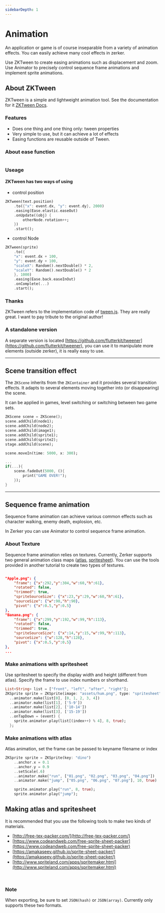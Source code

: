 ```yaml
---
sidebarDepth: 1
---
```


# Animation

An application or game is of course inseparable from a variety of animation effects. You can easily achieve many cool effects in zerker.

Use ZKTween to create easing animations such as displacement and zoom.
Use Animator to precisely control sequence frame animations and implement sprite animations.

## About ZKTween

ZKTween is a simple and lightweight animation tool. See the documentation for it [ZKTween Docs](/api/tween.html#zktween).

### Features
* Does one thing and one thing only: tween properties
* Very simple to use, but it can achieve a lot of effects
* Easing functions are reusable outside of Tween.

### About ease function
<img :src="$withBase('/images/ease.png')" alt="">

### Useage

#### ZKTween has two ways of using
* control position

```dart
ZKTween(text.position)
	.to({"x": event.dx, "y": event.dy}, 2000)
    .easing(Ease.elastic.easeOut)
    .onUpdate((obj) {
    	otherNode.rotation++;
    })
    .start();
```

* control Node
```dart
ZKTween(sprite)
	.to({
    "x": event.dx + 100,
    "y": event.dy + 100,
    "scaleX": Random().nextDouble() * 2,
    "scaleY": Random().nextDouble() * 2
    }, 1000)
    .easing(Ease.back.easeInOut)
    .onComplete(...)
    .start();
```

### Thanks
ZKTween refers to the implementation code of [tween.js](https://github.com/tweenjs/tween.js). They are really great. I want to pay tribute to the original author!

### A standalone version
A separate version is located [https://github.com/flutterkit/tweener](https://github.com/flutterkit/tweener), you can use it to manipulate more elements (outside zerker), it is really easy to use.

---

## Scene transition effect

The `ZKScene` inherits from the `ZKContainer` and it provides several transition effects. It adapts to several elements moving together into (or disappearing) the scene.

It can be applied in games, level switching or switching between two game sets.

```dart
ZKScene scene = ZKScene();
scene.addChild(node1);
scene.addChild(node2);
scene.addChild(image1);
scene.addChild(sprite1);
scene.addChild(sprite2);
stage.addChild(scene);

scene.moveIn(time: 5000, x: 300);

...
if(...){
    scene.fadeOut(5000, (){
        print("GAME OVER!");
    });
}
```

---

## Sequence frame animation

Sequence frame animation can achieve various common effects such as character walking, enemy death, explosion, etc. 

In Zerker you can use Animator to control sequence frame animation.

### About Texture
Sequence frame animation relies on textures. Currently, Zerker supports two general animation class maps ([atlas](https://en.wikipedia.org/wiki/Texture_atlas), [spritesheet](https://www.codeandweb.com/what-is-a-sprite-sheet)).
You can use the tools provided in another tutorial to create two types of textures.  

<img :src="$withBase('/images/altas.webp')" alt="">

```json
"Apple.png": {
    "frame": {"x":292,"y":304,"w":60,"h":61},
    "rotated": false,
    "trimmed": true,
    "spriteSourceSize": {"x":23,"y":29,"w":60,"h":61},
    "sourceSize": {"w":90,"h":90},
    "pivot": {"x":0.5,"y":0.5}
},
"Banana.png": {
    "frame": {"x":299,"y":192,"w":99,"h":113},
    "rotated": false,
    "trimmed": true,
    "spriteSourceSize": {"x":14,"y":15,"w":99,"h":113},
    "sourceSize": {"w":128,"h":128},
    "pivot": {"x":0.5,"y":0.5}
},
...
```

### Make animations with spritesheet
Use spritesheet to specify the display width and height (different from atlas).
Specify the frame to use index numbers or shorthand.

```dart
List<String> list = ["front", "left", "after", "right"];
ZKSprite sprite = ZKSprite(image: "assets/hum.png", type: "spritesheet", width: 32, height: 32)
  ..animator.make(list[0], [0, 1, 2, 3, 4])
  ..animator.make(list[1], ['5-9'])
  ..animator.make(list[2], ['10-14'])
  ..animator.make(list[3], ['15-19'])
  ..onTapDown = (event) {
    sprite.animator.play(list[(index++) % 4], 8, true);
  };
```

### Make animations with atlas
Atlas animation, set the frame can be passed to keyname filename or index

```dart
ZKSprite sprite = ZKSprite(key: "dino")
    ..anchor.x = 0.1
    ..anchor.y = 0.9
    ..setScale(.6)
    ..animator.make("run", ["01.png", "02.png", "03.png", "04.png"])
    ..animator.make("jump", ["05.png", "06.png", "07.png"], 10, true)

    sprite.animator.play("run", 8, true);
    sprite.animator.play("jump");
```

## Making atlas and spritesheet

It is recommended that you use the following tools to make two kinds of materials.

* [http://free-tex-packer.com/](http://free-tex-packer.com/)
* [https://www.codeandweb.com/free-sprite-sheet-packer](https://www.codeandweb.com/free-sprite-sheet-packer)
* [https://amakaseev.github.io/sprite-sheet-packer/](https://amakaseev.github.io/sprite-sheet-packer/)
* [http://www.spriteland.com/apps/spritemaker.html](http://www.spriteland.com/apps/spritemaker.html)

<img :src="$withBase('/images/packer.jpeg')" alt="">
<img :src="$withBase('/images/ftp.png')" alt="">

### Note
When exporting, be sure to set `JSON(hash)` or `JSON(array)`. Currently only supports these two formats.

<img :src="$withBase('/images/out.png')" alt="">


